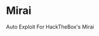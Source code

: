 # Mirai
Auto Exploit For HackTheBox's Mirai
[](https://github.com/Dr-Gecko/Mirai/blob/main/mirai.gif)
